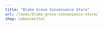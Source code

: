 ```yaml
---
title: "Blake Grove Convenience Store"
url: /leeds/blake-grove-convenience-store/
shop: Lebensmittel
---
```

